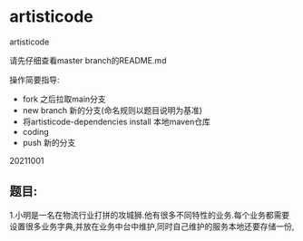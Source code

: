 # artisticode
artisticode

请先仔细查看master branch的README.md

操作简要指导:
- fork 之后拉取main分支
- new branch 新的分支(命名规则以题目说明为基准)
- 将artisticode-dependencies install 本地maven仓库
- coding
- push 新的分支


20211001
## 题目:
1.小明是一名在物流行业打拼的攻城狮.他有很多不同特性的业务.每个业务都需要设置很多业务字典,并放在业务中台中维护,同时自己维护的服务本地还要存储一份,
   
